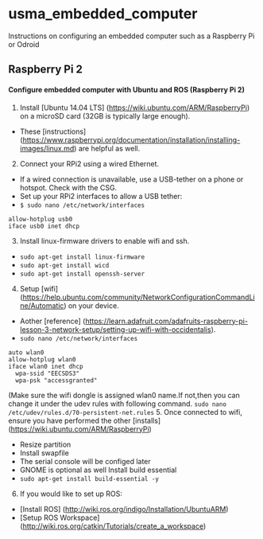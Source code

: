 # usma_embedded_computer
Instructions on configuring an embedded computer such as a Raspberry Pi or Odroid

## Raspberry Pi 2

#### Configure embedded computer with Ubuntu and ROS (Raspberry Pi 2)
1. Install [Ubuntu 14.04 LTS] (https://wiki.ubuntu.com/ARM/RaspberryPi) on a microSD card (32GB is typically large enough).
 - These [instructions] (https://www.raspberrypi.org/documentation/installation/installing-images/linux.md) are helpful as well.
2. Connect your RPi2 using a wired Ethernet. 
 - If a wired connection is unavailable, use a USB-tether on a phone or hotspot.  Check with the CSG.
 - Set up your RPi2 interfaces to allow a USB tether:
 - `$ sudo nano /etc/network/interfaces`
```
allow-hotplug usb0
iface usb0 inet dhcp
```
3. Install linux-firmware drivers to enable wifi and ssh.
 - `sudo apt-get install linux-firmware`
 - `sudo apt-get install wicd`
 - `sudo apt-get install openssh-server`
4. Setup [wifi] (https://help.ubuntu.com/community/NetworkConfigurationCommandLine/Automatic) on your device.
 - Aother [reference] (https://learn.adafruit.com/adafruits-raspberry-pi-lesson-3-network-setup/setting-up-wifi-with-occidentalis).
 - `sudo nano /etc/network/interfaces`
```
auto wlan0
allow-hotplug wlan0
iface wlan0 inet dhcp
  wpa-ssid "EECSDS3"
  wpa-psk "accessgranted"
```
(Make sure the wifi dongle is assigned wlan0 name.If not,then you can change it under the udev rules with following command. `sudo nano /etc/udev/rules.d/70-persistent-net.rules`
5. Once connected to wifi, ensure you have performed the other [installs] (https://wiki.ubuntu.com/ARM/RaspberryPi)
 - Resize partition
 - Install swapfile
 - The serial console will be configed later
 - GNOME is optional as well
Install build essential
 - `sudo apt-get install build-essential -y`
6. If you would like to set up ROS:
 - [Install ROS] (http://wiki.ros.org/indigo/Installation/UbuntuARM)
 - [Setup ROS Workspace] (http://wiki.ros.org/catkin/Tutorials/create_a_workspace)
